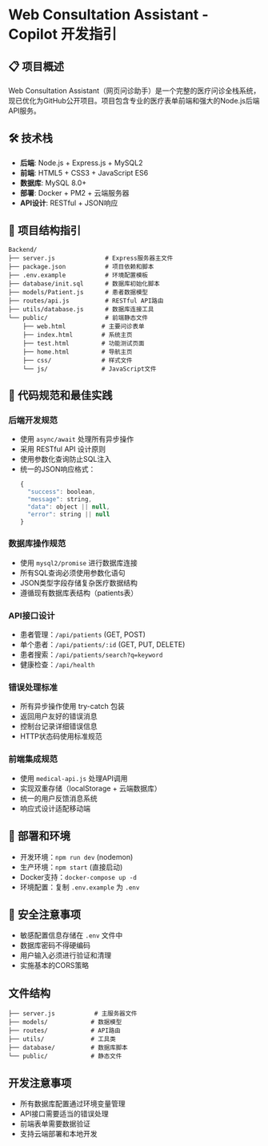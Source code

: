 <!-- Use this file to provide workspace-specific custom instructions to Copilot. For more details, visit https://code.visualstudio.com/docs/copilot/copilot-customization#_use-a-githubcopilotinstructionsmd-file -->

# Web Consultation Assistant - Copilot 开发指引

## 📋 项目概述
Web Consultation Assistant（网页问诊助手）是一个完整的医疗问诊全栈系统，现已优化为GitHub公开项目。项目包含专业的医疗表单前端和强大的Node.js后端API服务。

## 🛠️ 技术栈
- **后端**: Node.js + Express.js + MySQL2
- **前端**: HTML5 + CSS3 + JavaScript ES6
- **数据库**: MySQL 8.0+
- **部署**: Docker + PM2 + 云端服务器
- **API设计**: RESTful + JSON响应

## 📁 项目结构指引
```
Backend/
├── server.js              # Express服务器主文件
├── package.json           # 项目依赖和脚本
├── .env.example           # 环境配置模板
├── database/init.sql      # 数据库初始化脚本
├── models/Patient.js      # 患者数据模型
├── routes/api.js          # RESTful API路由
├── utils/database.js      # 数据库连接工具
└── public/                # 前端静态文件
    ├── web.html          # 主要问诊表单
    ├── index.html        # 系统主页
    ├── test.html         # 功能测试页面
    ├── home.html         # 导航主页
    ├── css/              # 样式文件
    └── js/               # JavaScript文件
```

## 🔧 代码规范和最佳实践

### 后端开发规范
- 使用 `async/await` 处理所有异步操作
- 采用 RESTful API 设计原则
- 使用参数化查询防止SQL注入
- 统一的JSON响应格式：
  ```javascript
  {
    "success": boolean,
    "message": string,
    "data": object || null,
    "error": string || null
  }
  ```

### 数据库操作规范
- 使用 `mysql2/promise` 进行数据库连接
- 所有SQL查询必须使用参数化语句
- JSON类型字段存储复杂医疗数据结构
- 遵循现有数据库表结构（patients表）

### API接口设计
- 患者管理：`/api/patients` (GET, POST)
- 单个患者：`/api/patients/:id` (GET, PUT, DELETE)
- 患者搜索：`/api/patients/search?q=keyword`
- 健康检查：`/api/health`

### 错误处理标准
- 所有异步操作使用 try-catch 包装
- 返回用户友好的错误消息
- 控制台记录详细错误信息
- HTTP状态码使用标准规范

### 前端集成规范
- 使用 `medical-api.js` 处理API调用
- 实现双重存储（localStorage + 云端数据库）
- 统一的用户反馈消息系统
- 响应式设计适配移动端

## 🚀 部署和环境
- 开发环境：`npm run dev` (nodemon)
- 生产环境：`npm start` (直接启动)
- Docker支持：`docker-compose up -d`
- 环境配置：复制 `.env.example` 为 `.env`

## 🔐 安全注意事项
- 敏感配置信息存储在 `.env` 文件中
- 数据库密码不得硬编码
- 用户输入必须进行验证和清理
- 实施基本的CORS策略

## 文件结构
```
├── server.js           # 主服务器文件
├── models/            # 数据模型
├── routes/            # API路由
├── utils/             # 工具类
├── database/          # 数据库脚本
└── public/            # 静态文件
```

## 开发注意事项
- 所有数据库配置通过环境变量管理
- API接口需要适当的错误处理
- 前端表单需要数据验证
- 支持云端部署和本地开发
